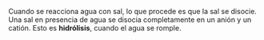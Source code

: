 
Cuando se reacciona agua con sal, lo que procede es que la sal se disocie. Una sal en presencia de agua se disocia completamente en un anión y un catión. Esto es **hidrólisis**, cuando el agua se romple. 